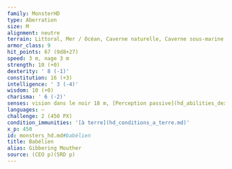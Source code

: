 ```yaml
---
family: MonsterHD
type: Aberration
size: M
alignment: neutre
terrain: Littoral, Mer / Océan, Caverne naturelle, Caverne sous-marine
armor_class: 9
hit_points: 67 (9d8+27)
speed: 3 m, nage 3 m
strength: 10 (+0)
dexterity: ' 8 (-1)'
constitution: 16 (+3)
intelligence: ' 3 (-4)'
wisdom: 10 (+0)
charisma: ' 6 (-2)'
senses: vision dans le noir 18 m, [Perception passive](hd_abilities_dexterity_perception_passive.md) 10
languages: —
challenge: 2 (450 PX)
condition_immunities: '[à terre](hd_conditions_a_terre.md)'
x_p: 450
id: monsters_hd.md#babélien
title: Babélien
alias: Gibbering Mouther
source: (CEO p)(SRD p)
---
```


